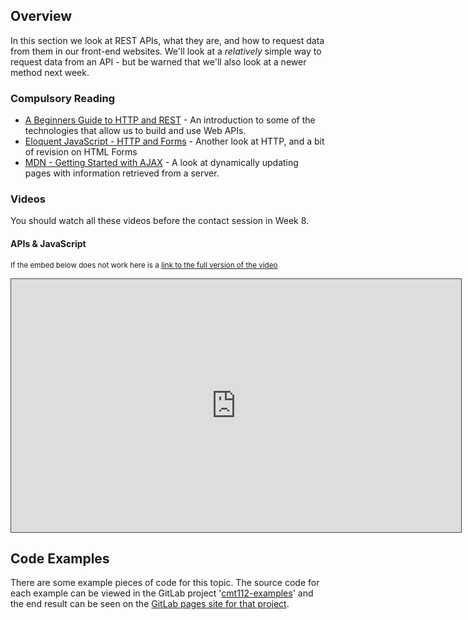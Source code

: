 ## Overview

In this section we look at REST APIs, what they are, and how to request data from them in our front-end websites. We'll look at a _relatively_ simple way to request data from an API - but be warned that we'll also look at a newer method next week.

### Compulsory Reading

- [A Beginners Guide to HTTP and REST](https://code.tutsplus.com/tutorials/a-beginners-guide-to-http-and-rest--net-16340) - An introduction to some of the technologies that allow us to build and use Web APIs.
- [Eloquent JavaScript - HTTP and Forms](http://eloquentjavascript.net/18_http.html) - Another look at HTTP, and a bit of revision on HTML Forms
- [MDN - Getting Started with AJAX](https://developer.mozilla.org/en-US/docs/Web/Guide/AJAX/Getting_Started) - A look at dynamically updating pages with information retrieved from a server.

### Videos

You should watch all these videos before the contact session in Week 8.

#### APIs & JavaScript

<p><small>If the embed below does not work here is a <a href="https://cardiff.cloud.panopto.eu/Panopto/Pages/Viewer.aspx?id=9be52154-c476-48dc-8072-a5adadfac582" target="blank">link to the full version of the video</a></small></p>
<iframe src="https://cardiff.cloud.panopto.eu/Panopto/Pages/Embed.aspx?id=9be52154-c476-48dc-8072-a5adadfac582&v=1" width="720" height="405" style="padding: 0px; border: 1px solid #464646;" frameborder="0" allowfullscreen allow="autoplay"></iframe>

## Code Examples

There are some example pieces of code for this topic. The source code for each example can be viewed in the GitLab project '[cmt112-examples](https://gitlab.cs.cf.ac.uk/scm2mjc/cmt112-examples)' and the end result can be seen on the [GitLab pages site for that project](http://scm2mjc.pages.cs.cf.ac.uk/cmt112-examples/).
